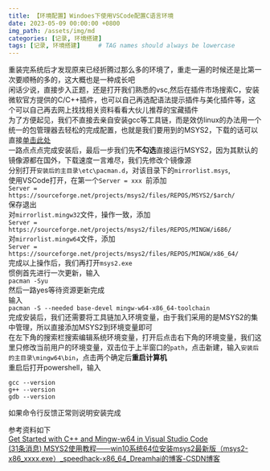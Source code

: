 ```yaml
---
title: 【环境配置】Windoes下使用VSCode配置C语言环境
date: 2023-05-09 00:00:00 +0800
img_path: /assets/img/md
categories: [记录, 环境搭建]
tags: [记录, 环境搭建]     # TAG names should always be lowercase
---
```

重装完系统后才发现原来已经折腾过那么多的环境了，重走一遍的时候还是比第一次要顺畅的多的，这大概也是一种成长吧  
闲话少说，直接步入正题，还是打开我们熟悉的vsc,然后在插件市场搜索C，安装微软官方提供的C/C++插件，也可以自己再选配语法提示插件与美化插件等，这个可以自己再去网上找找相关资料看看大伙儿推荐的宝藏插件  
为了方便起见，我们不直接去亲自安装gcc等工具链，而是效仿linux的办法用一个统一的包管理器去轻松的完成配置，也就是我们要用到的MSYS2，下载的话可以直接[单击此处](https://github.com/msys2/msys2-installer/releases/download/2022-06-03/msys2-x86_64-20220603.exe)  
一路点点点完成安装后，最后一步我们先**不勾选**直接运行MSYS2，因为其默认的镜像源都在国外，下载速度一言难尽，我们先修改个镜像源  
分别打开`安装后的主目录\etc\pacman.d`，对该目录下的`mirrorlist.msys`,  
使用VSCode打开，在第一个`Server = xxx `前添加  
`Server = https://sourceforge.net/projects/msys2/files/REPOS/MSYS2/$arch/`  
保存退出  
对`mirrorlist.mingw32`文件，操作一致，添加  
`Server = https://sourceforge.net/projects/msys2/files/REPOS/MINGW/i686/`  
对`mirrorlist.mingw64`文件，添加  
`Server = https://sourceforge.net/projects/msys2/files/REPOS/MINGW/x86_64/`  
完成以上操作后，我们再打开`msys2.exe`  
惯例首先进行一次更新，输入  
`pacman -Syu`  
然后一路yes等待资源更新完成  
输入  
`pacman -S --needed base-devel mingw-w64-x86_64-toolchain`  
完成安装后，我们还需要将工具链加入环境变量，由于我们采用的是MSYS2的集中管理，所以直接添加MSYS2到环境变量即可  
在左下角的搜索栏搜索编辑系统环境变量，打开后点击右下角的环境变量，我们这里只修改当前用户的环境变量，双击位于上半窗口的`path`，点击新建，输入`安装后的主目录\mingw64\bin`，点击两个确定后**重启计算机**  
重启后打开powershell，输入  
```text
gcc --version
g++ --version
gdb --version
```
如果命令行反馈正常则说明安装完成  

参考资料如下  
[Get Started with C++ and Mingw-w64 in Visual Studio Code](https://code.visualstudio.com/docs/cpp/config-mingw)  
[(31条消息) MSYS2使用教程——win10系统64位安装msys2最新版（msys2-x86_xxxx.exe）_speedhack-x86_64_Dreamhai的博客-CSDN博客](https://blog.csdn.net/Dreamhai/article/details/109842184)  

